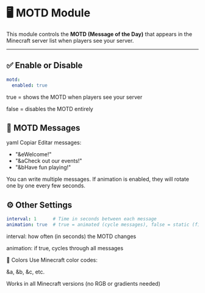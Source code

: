 # 🖥 MOTD Module

This module controls the **MOTD (Message of the Day)** that appears in the Minecraft server list when players see your server.

---

## ✅ Enable or Disable

```yaml
motd:
  enabled: true
```

true = shows the MOTD when players see your server

false = disables the MOTD entirely

## 📝 MOTD Messages
yaml
Copiar
Editar
messages:
- "&eWelcome!"
- "&aCheck out our events!"
- "&bHave fun playing!"

You can write multiple messages. If animation is enabled, they will rotate one by one every few seconds.

## ⚙️ Other Settings
````yaml
interval: 1      # Time in seconds between each message
animation: true  # true = animated (cycle messages), false = static (first only)
````
interval: how often (in seconds) the MOTD changes

animation: if true, cycles through all messages

🎨 Colors
Use Minecraft color codes:

&a, &b, &c, etc.

Works in all Minecraft versions (no RGB or gradients needed)